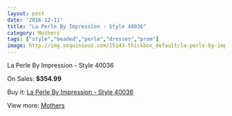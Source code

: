```yaml
---
layout: post
date: '2016-12-11'
title: "La Perle By Impression - Style 40036"
category: Mothers
tags: ["style","beaded","perle","dresses","prom"]
image: http://img.sequinious.com/15143-thickbox_default/la-perle-by-impression-style-40036.jpg
---
```

La Perle By Impression - Style 40036

On Sales: **$354.99**
<a href="https://www.sequinious.com/mothers/7144-la-perle-by-impression-style-40036.html"><amp-img layout="responsive" width="600" height="600" src="//img.sequinious.com/15143-thickbox_default/la-perle-by-impression-style-40036.jpg" alt="La Perle By Impression - Style 40036 0" /></a>
<a href="https://www.sequinious.com/mothers/7144-la-perle-by-impression-style-40036.html"><amp-img layout="responsive" width="600" height="600" src="//img.sequinious.com/15145-thickbox_default/la-perle-by-impression-style-40036.jpg" alt="La Perle By Impression - Style 40036 1" /></a>
<a href="https://www.sequinious.com/mothers/7144-la-perle-by-impression-style-40036.html"><amp-img layout="responsive" width="600" height="600" src="//img.sequinious.com/15144-thickbox_default/la-perle-by-impression-style-40036.jpg" alt="La Perle By Impression - Style 40036 2" /></a>

Buy it: [La Perle By Impression - Style 40036](https://www.sequinious.com/mothers/7144-la-perle-by-impression-style-40036.html "La Perle By Impression - Style 40036")

View more: [Mothers](https://www.sequinious.com/6-mothers "Mothers")